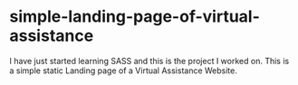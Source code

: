 # simple-landing-page-of-virtual-assistance
I have just started learning SASS and this is the project I worked on. This is a simple static Landing page of a Virtual Assistance Website.
